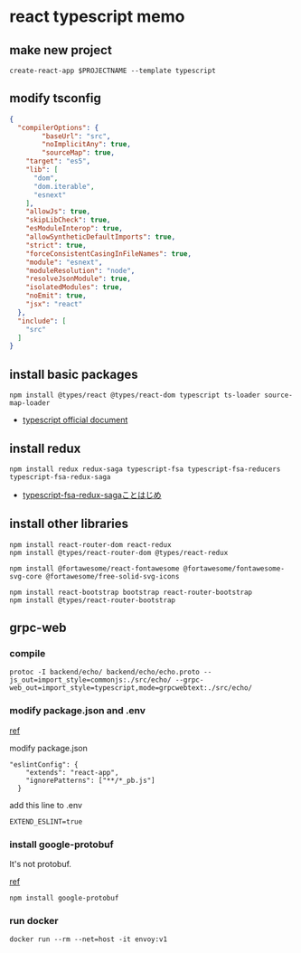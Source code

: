 # react typescript memo

## make new project

```
create-react-app $PROJECTNAME --template typescript
```

## modify tsconfig

```json
{
  "compilerOptions": {
		"baseUrl": "src",
		"noImplicitAny": true,
		"sourceMap": true,
    "target": "es5",
    "lib": [
      "dom",
      "dom.iterable",
      "esnext"
    ],
    "allowJs": true,
    "skipLibCheck": true,
    "esModuleInterop": true,
    "allowSyntheticDefaultImports": true,
    "strict": true,
    "forceConsistentCasingInFileNames": true,
    "module": "esnext",
    "moduleResolution": "node",
    "resolveJsonModule": true,
    "isolatedModules": true,
    "noEmit": true,
    "jsx": "react"
  },
  "include": [
    "src"
  ]
}

```


## install basic packages

```
npm install @types/react @types/react-dom typescript ts-loader source-map-loader
```
- [typescript official document](https://www.typescriptlang.org/docs/handbook/react-&-webpack.html)

## install redux

```
npm install redux redux-saga typescript-fsa typescript-fsa-reducers typescript-fsa-redux-saga
```
- [typescript-fsa-redux-sagaことはじめ](https://qiita.com/kentac55/items/6d2944c86c8e125ac644)

## install other libraries

```
npm install react-router-dom react-redux
npm install @types/react-router-dom @types/react-redux
```

```
npm install @fortawesome/react-fontawesome @fortawesome/fontawesome-svg-core @fortawesome/free-solid-svg-icons
```

```
npm install react-bootstrap bootstrap react-router-bootstrap
npm install @types/react-router-bootstrap
```

## grpc-web

### compile
```
protoc -I backend/echo/ backend/echo/echo.proto --js_out=import_style=commonjs:./src/echo/ --grpc-web_out=import_style=typescript,mode=grpcwebtext:./src/echo/
```

### modify package.json and .env

[ref](https://github.com/grpc/grpc-web/issues/447#issuecomment-568559394)

modify package.json 

```
"eslintConfig": {
    "extends": "react-app",
    "ignorePatterns": ["**/*_pb.js"]
  }
```

add this line to .env

```
EXTEND_ESLINT=true
```

### install google-protobuf

It's not protobuf.

[ref](https://stackoverflow.com/questions/36173502/error-cannot-find-module-google-protobuf/58502020#58502020)

```
npm install google-protobuf
```

### run docker 

```
docker run --rm --net=host -it envoy:v1
```
